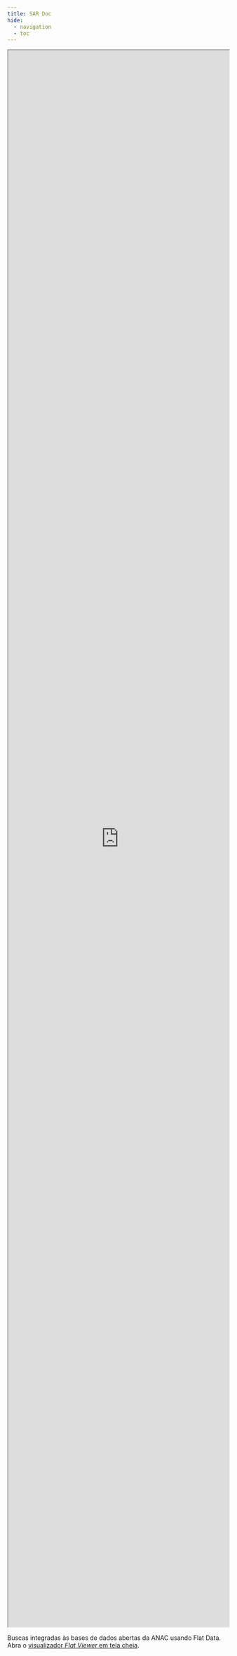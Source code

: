 ```yaml
---
title: SAR Doc
hide:
  - navigation
  - toc
---
```


<iframe title="Flatgithub ANAC - #flatdata" src="https://flatgithub.com/gabrielmacedoanac/flat-data-anac?filename=regulamentos.tsv" width="100%" class="wide max-h-[35rem]" style="height: 90vh;"></iframe>

Buscas integradas às bases de dados abertas da ANAC usando Flat Data. Abra o [visualizador _Flat Viewer_ em tela cheia](https://flatgithub.com/gabrielmacedoanac/flat-data-anac?filename=regulamentos.tsv).
